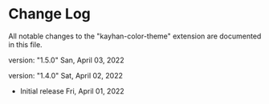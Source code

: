 # Change Log

All notable changes to the "kayhan-color-theme" extension are documented in this file.

version: "1.5.0" San, April 03, 2022

version: "1.4.0" Sat, April 02, 2022

- Initial release Fri, April 01, 2022
